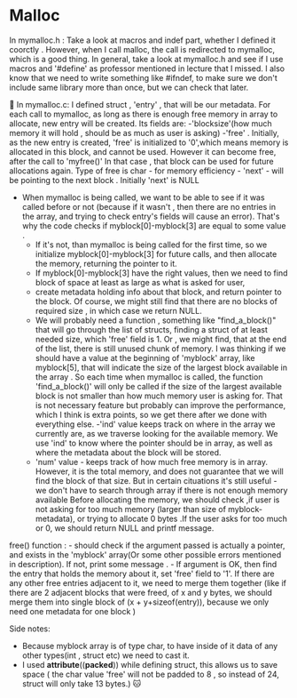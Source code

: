 # Malloc
In mymalloc.h :
	Take a look at macros and indef part, whether I defined it coorctly . However, when I call malloc, the call is redirected to mymalloc, which is a good thing. In general, take a look at mymalloc.h and see if I use macros and '#define' as professor mentioned in lecture that I missed. I also know that we need to write something like #ifndef, to make sure we don't include same library more than once, but we can check that later.

:crescent_moon:
In mymalloc.c: 
I defined struct , 'entry' , that will be our metadata. For each call to mymalloc, as long as there is enough free 
memory in array to allocate, new entry will be created. Its fields are:
	-'blocksize'(how much memory it will hold , should be as much as user is asking)
	-'free' . Initially, as the new entry is created, 'free' is initialized to '0',which means memory is allocated
in this block, and cannot be used. However it can become free, after the call to 'myfree()' In that case , 		that block can be used for future allocations again. Type of free is char - for memory efficiency
	- 'next' - will be pointing to the next block . Initially 'next' is NULL


- When mymalloc is being called, we want to be able to see if it was called before or not (because if it wasn't , then
there are no entries in the array, and trying to check entry's fields will cause an error). That's why the code checks 
if myblock[0]-myblock[3] are equal to some value . 
	- If it's not, than mymalloc is being called for the first time, so we initialize myblock[0]-myblock[3] for future
	calls, and then allocate the memory, returning the pointer to it. 
	- If myblock[0]-myblock[3] have the right values, then we need to find block of space at least as large as what is 	   asked for user,
	- create metadata holding info about that block, and return pointer to the block. Of course, we might still find that 
	there are no blocks of required size , in which case we return NULL. 
	- We will probably need a function , something like "find_a_block()" that will go through the list of structs,
	finding a struct of at least needed size, which 'free' field is 1. Or , we might find, that at the end of the 
	list, there is still unused chunk of memory. I was thinking if we should have a value at the beginning of 
	'myblock' array, like myblock[5], that will indicate the size of the largest block available in the array . So
	each time when mymalloc is called, the function 'find_a_block()' will only be called if the size of the 
	largest available block is not smaller than how much memory user is asking for. That is not necessary feature 
	but probably can improve the performance, which I think is extra points, so we get there after we done with 
	everything else.
	-'ind' value keeps track on where in the array we currently are, as we traverse looking for the available memory. 
	We use 'ind' to know where the pointer should be in array, as well as where the metadata about the block will be 
	stored.
	- 'num' value - keeps track of how much free memory is in array. However, it is the total memory, and does not 
	guarantee that we will find the block of that size. But in certain cituations it's still useful - we don't have to 
	search through array if there is not enough memory available
Before allocating the memory, we should check ,if user is not asking for too much memory (larger than size of myblock-
metadata), or trying to allocate 0  bytes .If the user asks for too much or 0, we should return NULL and printf message. 

free() function :
	- should check if the argument passed is actually a pointer, and exists in the 'myblock' array(Or some other 
	possible errors mentioned in description). If not, print some message . 
	- If argument is OK, then find the entry that holds the memory about it, set 'free' field to '1'. If there are
	any other free entries adjacent to it, we need to merge them together (like if there are 2 adjacent blocks 
	that were freed, of x and y bytes, we should merge them into single block of (x + y+sizeof(entry)), because we
	only need one metadata for one block )

Side notes: 

- Because myblock array is of type char, to have inside of it data of any other types(int , struct etc) we
need to cast it. 
- I used __attribute__((__packed__)) while defining struct, this allows us to save space ( the char value 
'free' will not be padded to 8 , so instead of 24, struct will only take 13 bytes.) :cat:

